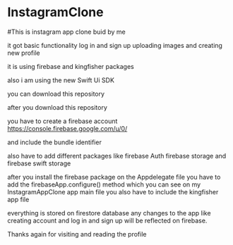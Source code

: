 # InstagramClone


#This is instagram app clone buid by me

it got basic functionality log in and sign up 
uploading images and creating new profile 

it is using firebase and kingfisher packages

also i am using the new Swift Ui SDK

you can download this repository 

after you download this repository 

you have to create a firebase account 
https://console.firebase.google.com/u/0/


and include the bundle identifier 

also have to add different packages like firebase Auth firebase storage and firebase swift storage 

after you  install the firebase package on the Appdelegate file you have to add the firebaseApp.configure() method which you can see on my InstagramAppClone app main file
you also have to include the kingfisher app file 

everything is stored on firestore database any changes to the app like creating account and 
log in and sign up will be reflected on firebase.

Thanks again for visiting and reading the profile 
